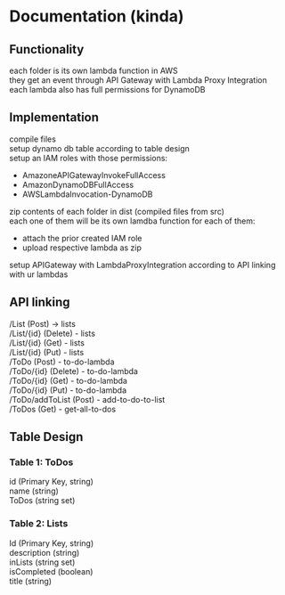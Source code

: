 # Documentation (kinda)

## Functionality
each folder is its own lambda function in AWS\
they get an event through API Gateway with Lambda Proxy Integration\
each lambda also has full permissions for DynamoDB

## Implementation
compile files\
setup dynamo db table according to table design\
setup an IAM roles with those permissions:
- AmazoneAPIGatewayInvokeFullAccess
- AmazonDynamoDBFullAccess
- AWSLambdaInvocation-DynamoDB

zip contents of each folder in dist (compiled files from src)\
each one of them will be its own lamdba function for each of them:
- attach the prior created IAM role
- upload respective lambda as zip

setup APIGateway with LambdaProxyIntegration according to API linking with ur lambdas



## API linking
/List (Post) -> lists\
/List/{id} (Delete) - lists\
/List/{id} (Get) - lists\
/List/{id} (Put) - lists\
/ToDo (Post) - to-do-lambda\
/ToDo/{id} (Delete) - to-do-lambda\
/ToDo/{id} (Get) - to-do-lambda\
/ToDo/{id} (Put) - to-do-lambda\
/ToDo/addToList (Post) - add-to-do-to-list\
/ToDos (Get) - get-all-to-dos

## Table Design
### Table 1: ToDos
id (Primary Key, string)\
name (string)\
ToDos (string set)

### Table 2: Lists
Id (Primary Key, string)\
description (string)\
inLists (string set)\
isCompleted (boolean)\
title (string)
